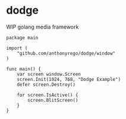# dodge
WIP golang media framework

```
package main

import (
	"github.com/anthonyrego/dodge/window"
)

func main() {
	var screen window.Screen
	screen.Init(1024, 768, "Dodge Example")
	defer screen.Destroy()

	for screen.IsActive() {
		screen.BlitScreen()
	}
}
```
